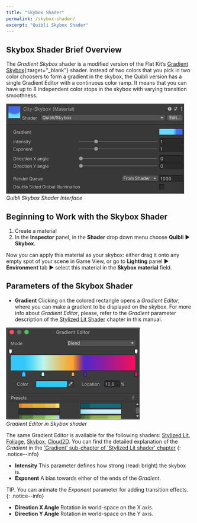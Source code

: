 ```yaml
---
title: "Skybox Shader"
permalink: /skybox-shader/
excerpt: "Quibli Skybox Shader"
---
```


## Skybox Shader Brief Overview
The _Gradient Skybox_ shader is a modified version of the Flat Kit’s [Gradient Skybox](https://flatkit.dustyroom.com/#34-gradient-skybox-shader){:target="_blank"} shader.
Instead of two colors that you pick in two color choosers to form a gradient in the skybox, the Quibli version has a single Gradient Editor with a continuous color ramp. It means that you can have up to 8 independent color stops in the skybox with varying transition smoothness.

![Quibli Skybox Shader Interface](../assets/images/manual_images/quibli_skybox_shader_interface.jpg)  
*Quibli Skybox Shader Interface*

## Beginning to Work with the Skybox Shader
1. Create a material
1. In the **Inspector** panel, in the **Shader** drop down menu choose **Quibli** ▶︎ **Skybox**.

Now you can apply this material as your skybox: either drag it onto any empty spot of your scene in Game View, or go to **Lighting** panel ▶︎ **Environment** tab ▶︎ select this material in the **Skybox material** field.


## Parameters of the Skybox Shader
- **Gradient** Clicking on the colored rectangle opens a _Gradient Editor_, where you can make a gradient to be displayed on the skybox. For more info about _Gradient Editor_, please, refer to the _Gradient_ parameter description of the [Stylized Lit Shader](../stylized-lit-shader) chapter in this manual.

![Gradient Editor in Skybox shader](../assets/images/manual_images/quibli_skybox_gradient_editor.png)  
*Gradient Editor in Skybox shader*

The same Gradient Editor is available for the following shaders: [Stylized Lit](../stylized-lit-shader), [Foliage](../foliage-shader), [Skybox](../skybox-shader), [Cloud2D](../cloud2d-shader). You can find the detailed explanation of the _Gradient_ in the ['Gradient' sub-chapter of 'Stylized Lit shader' chapter](../stylized-lit-shader/#gradient)
{: .notice--info}

- **Intensity** This parameter defines how strong (read: bright) the skybox is.
- **Exponent** A bias towards either of the ends of the _Gradient_.

TIP. You can animate the _Exponent_ parameter for adding transition effects.
{: .notice--info}

- **Direction X Angle** Rotation in world-space on the X axis.
- **Direction Y Angle** Rotation in world-space on the Y axis.
